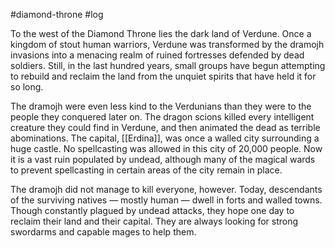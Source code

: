 #diamond-throne #log

To the west of the Diamond Throne lies the dark land of Verdune. Once a kingdom of stout human warriors, Verdune was transformed by the dramojh invasions into a menacing realm of ruined fortresses defended by dead soldiers. Still, in the last hundred years, small groups have begun attempting to rebuild and reclaim the land from the unquiet spirits that have held it for so long.
The dramojh were even less kind to the Verdunians than they were to the people they conquered later on. The dragon scions killed every intelligent creature they could find in Verdune, and then animated the dead as terrible abominations. The capital, [[Erdina]], was once a walled city surrounding a huge castle. No spellcasting was allowed in this city of 20,000 people. Now it is a vast ruin populated by undead, although many of the magical wards to prevent spellcasting in certain areas of the city remain in place. 
The dramojh did not manage to kill everyone, however. Today, descendants of the surviving natives — mostly human — dwell in forts and walled towns. Though constantly plagued by undead attacks, they hope one day to reclaim their land and their capital. They are always looking for strong swordarms and capable mages to help them.
